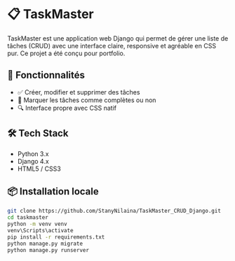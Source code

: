 # 📋 TaskMaster

TaskMaster est une application web Django qui permet de gérer une liste de tâches (CRUD) avec une interface claire, responsive et agréable en CSS pur. Ce projet a été conçu pour portfolio.

## 🚀 Fonctionnalités

- ✅ Créer, modifier et supprimer des tâches
- 📃 Marquer les tâches comme complètes ou non
- 🔍 Interface propre avec CSS natif

## 🛠️ Tech Stack

- Python 3.x
- Django 4.x
- HTML5 / CSS3

## 📦 Installation locale

```bash
git clone https://github.com/StanyNilaina/TaskMaster_CRUD_Django.git
cd taskmaster
python -m venv venv
venv\Scripts\activate
pip install -r requirements.txt
python manage.py migrate
python manage.py runserver

